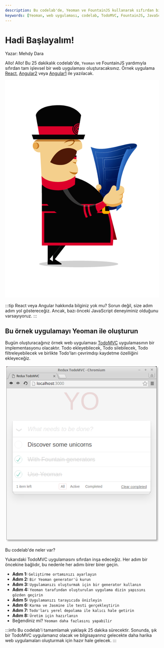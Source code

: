 ```yaml
---
description: Bu codelab'de, Yeoman ve FountainJS kullanarak sıfırdan bir web uygulaması oluşturmayı öğreneceksiniz. Adım adım yaklaşımımız sayesinde, uygulama geliştirme sürecini kolayca takip edebileceksiniz.
keywords: [Yeoman, web uygulaması, codelab, TodoMVC, FountainJS, JavaScript, uygulama geliştirme]
---
```


# Hadi Başlayalım!

Yazar: Mehdy Dara

Allo! Allo! Bu 25 dakikalık codelab'de, `Yeoman` ve FountainJS yardımıyla sıfırdan tam işlevsel bir web uygulaması oluşturacaksınız. Örnek uygulama [React](https://facebook.github.io/react/), [Angular2](https://angular.io/) veya [Angular1](https://angularjs.org/) ile yazılacak.

![Yeoman](../../images/cikti/yeoman/assets/img/yeoman-008.png)

:::tip
React veya Angular hakkında bilginiz yok mu? Sorun değil, size adım adım yol göstereceğiz. Ancak, bazı önceki JavaScript deneyiminiz olduğunu varsayıyoruz.
:::

## Bu örnek uygulamayı Yeoman ile oluşturun

Bugün oluşturacağınız örnek web uygulaması [TodoMVC](http://todomvc.com/) uygulamasının bir implementasyonu olacaktır. Todo ekleyebilecek, Todo silebilecek, Todo filtreleyebilecek ve birlikte Todo'ları çevrimdışı kaydetme özelliğini ekleyeceğiz.

![Tamamlanmış TodoMVC uygulaması](../../images/cikti/yeoman/assets/img/codelab/00_Finished_TodoMVC_app.png)

Bu codelab'de neler var?

Yukarıdaki TodoMVC uygulamasını sıfırdan inşa edeceğiz. Her adım bir öncekine bağlıdır, bu nedenle her adımı birer birer geçin.

- **Adım 1:** `Geliştirme ortamınızı ayarlayın `
- **Adım 2:** `Bir Yeoman generator'ü kurun `
- **Adım 3:** `Uygulamanızı oluşturmak için bir generator kullanın `
- **Adım 4:** `Yeoman tarafından oluşturulan uygulama dizin yapısını gözden geçirin `
- **Adım 5:** `Uygulamanızı tarayıcıda önizleyin `
- **Adım 6:** `Karma ve Jasmine ile testi gerçekleştirin `
- **Adım 7:** `Todo'ları yerel depolama ile kalıcı hale getirin `
- **Adım 8:** `Üretim için hazırlanın `
- Beğendiniz mi? `Yeoman daha fazlasını yapabilir `

:::info
Bu codelab'i tamamlamak yaklaşık 25 dakika sürecektir. Sonunda, şık bir TodoMVC uygulamanız olacak ve bilgisayarınız gelecekte daha harika web uygulamaları oluşturmak için hazır hale gelecek.
:::